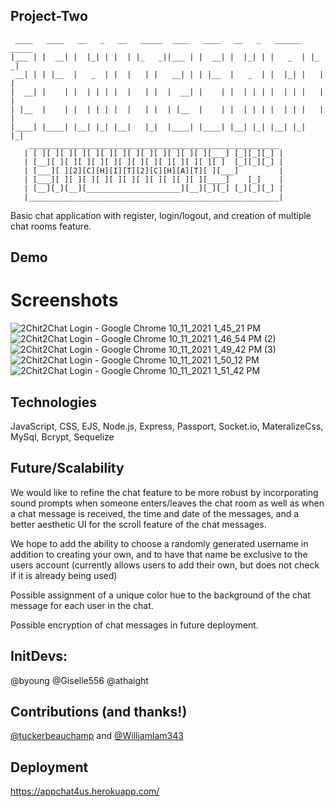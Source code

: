 ## Project-Two
```
 ____   ____   __   _   __   _____  ____   ____   __   _   ______   _____ 
|___ | |  __| |  |_| | |  | |_   _||___ | |  __| |  |_| | |   _  | |_   _|
 __| | | |__  |   _  | |  |   | |   __| | | |__  |   _  | |  |_| |   | |
|  __| |    | |  | | | |  |   | |  |  __| |    | |  | | | |  | | |   | |
| |__  |    | |  | | | |  |   | |  | |__  |    | |  | | | |  | | |   | |  
|____| |____| |__| |_| |__|   |_|  |____| |____| |__| |_| |__| |_|   |_|
    ________________________________________________________
   | [ ][ ][ ][ ][ ][ ][ ][ ][ ][ ][ ][ ][ ][___] [_][_][_] |
   | [__][ ][ ][ ][ ][ ][ ][ ][ ][ ][ ][ ][ ][ ]  [_][_][_] |
   | [___][ ][2][C][H][I][T][2][C][H][A][T][ ][___]         |
   | [___][ ][ ][ ][ ][ ][ ][ ][ ][ ][ ][ ][____]    [_]    |
   | [__][_][__][_____________________][__][_][_] [_][_][_] |
   |________________________________________________________|
  ```
  
Basic chat application with register, login/logout, and creation of multiple chat rooms feature. 

## Demo
# Screenshots
![2Chit2Chat Login - Google Chrome 10_11_2021 1_45_21 PM](https://user-images.githubusercontent.com/69359454/136859143-24d360da-9df7-4c31-891b-ab832ae40d2b.png)
![2Chit2Chat Login - Google Chrome 10_11_2021 1_46_54 PM (2)](https://user-images.githubusercontent.com/69359454/136859161-5d6f9d74-56bc-4454-be5e-3c3a04053b52.png)
![2Chit2Chat Login - Google Chrome 10_11_2021 1_49_42 PM (3)](https://user-images.githubusercontent.com/69359454/136859170-1c0c99c0-02c0-4c11-8f11-d174dd984b08.png)
![2Chit2Chat Login - Google Chrome 10_11_2021 1_50_12 PM](https://user-images.githubusercontent.com/69359454/136859175-bf4a1dd2-bceb-4990-9b10-dded31401a60.png)
![2Chit2Chat Login - Google Chrome 10_11_2021 1_51_42 PM](https://user-images.githubusercontent.com/69359454/136859184-b03c9697-83f3-4865-9b37-32319f0cfd2e.png)


## Technologies
JavaScript, CSS, EJS, Node.js, Express, Passport, Socket.io, MateralizeCss, MySql, Bcrypt, Sequelize

## Future/Scalability
We would like to refine the chat feature to be more robust by incorporating sound prompts when someone enters/leaves the chat room as well as when a chat message is received, the time and date of the messages, and a better aesthetic UI for the scroll feature of the chat messages. 

We hope to add the ability to choose a randomly generated username in addition to creating your own, and to have that name be exclusive to the users account (currently allows users to add their own, but does not check if it is already being used)

Possible assignment of a unique color hue to the background of the chat message for each user in the chat. 

Possible encryption of chat messages in future deployment. 

## InitDevs:
@byoung @Giselle556 @athaight

## Contributions (and thanks!)
<a href="https://github.com/tuckerbeauchamp" target="_blank">@tuckerbeauchamp</a> and <a href="https://github.com/Williamlam343" target="_blank">@Williamlam343</a>

## Deployment
https://appchat4us.herokuapp.com/
